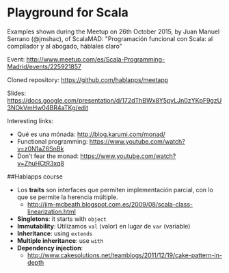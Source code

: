 # Playground for Scala

Examples shown during the Meetup on 26th October 2015, by Juan Manuel Serrano (@jmshac), of ScalaMAD: "Programación funcional con Scala: al compilador y al abogado, háblales claro"

Event: http://www.meetup.com/es/Scala-Programming-Madrid/events/225921857

Cloned repository: https://github.com/hablapps/meetapp

Slides: https://docs.google.com/presentation/d/172dThBWx8Y5pyLJn0zYKpF9gzU3NOkVmHw04BR4aTKg/edit

Interesting links:
* Qué es una mónada: http://blog.karumi.com/monad/
* Functional programming: https://www.youtube.com/watch?v=z0N1aZ6SnBk
* Don’t fear the monad: https://www.youtube.com/watch?v=ZhuHCtR3xq8




##Hablapps course
* Los **traits** son interfaces que permiten implementación parcial, con lo que se permite la herencia múltiple.
  * http://jim-mcbeath.blogspot.com.es/2009/08/scala-class-linearization.html
* **Singletons**: it starts with `object`
* **Immutability**: Utilizamos `val` (valor) en lugar de `var` (variable)
* **Inheritance**: using `extends`
* **Multiple inheritance**: use `with`
* **Dependency injection**:
  * http://www.cakesolutions.net/teamblogs/2011/12/19/cake-pattern-in-depth